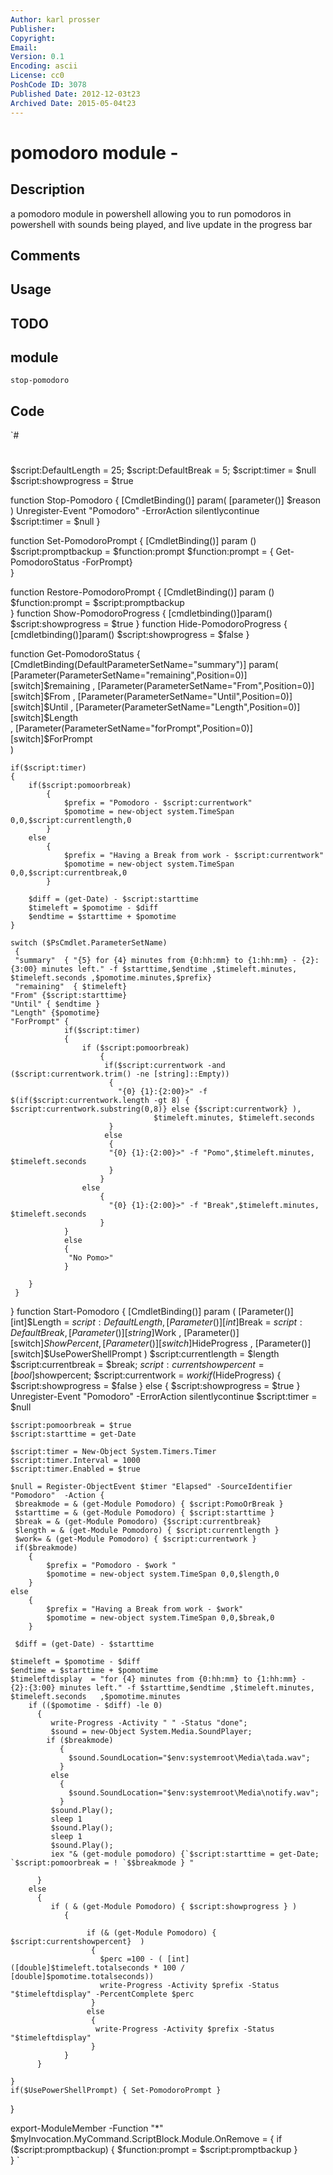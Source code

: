 ```yaml
---
Author: karl prosser
Publisher: 
Copyright: 
Email: 
Version: 0.1
Encoding: ascii
License: cc0
PoshCode ID: 3078
Published Date: 2012-12-03t23
Archived Date: 2015-05-04t23
---
```


# pomodoro module - 

## Description

a pomodoro module in powershell allowing you to run pomodoros in powershell with sounds being played, and live update in the progress bar

## Comments



## Usage



## TODO



## module

`stop-pomodoro`

## Code

`#
 #
 
 
 
 
 $script:DefaultLength = 25;
 $script:DefaultBreak = 5;
 $script:timer = $null
 $script:showprogress = $true
 
 function Stop-Pomodoro
 {
 	[CmdletBinding()]
 	param(
 	[parameter()]
 	$reason
 	)
 	Unregister-Event "Pomodoro" -ErrorAction silentlycontinue	
 	$script:timer = $null
 }
 
 function Set-PomodoroPrompt
 {
  [CmdletBinding()]
  param ()
  $script:promptbackup = $function:prompt 
  $function:prompt = { Get-PomodoroStatus -ForPrompt}  
 }
 
 function Restore-PomodoroPrompt
 {
 [CmdletBinding()]
  param ()
  $function:prompt = $script:promptbackup   
 }
 function Show-PomodoroProgress
 {
  [cmdletbinding()]param()
  $script:showprogress = $true
 }
 function Hide-PomodoroProgress
 {
 [cmdletbinding()]param()
 $script:showprogress = $false
 }
 
 function Get-PomodoroStatus
 {
  [CmdletBinding(DefaultParameterSetName="summary")] 
  param(
   [Parameter(ParameterSetName="remaining",Position=0)] 
   [switch]$remaining
   ,
   [Parameter(ParameterSetName="From",Position=0)] 
   [switch]$From
   ,
   [Parameter(ParameterSetName="Until",Position=0)] 
   [switch]$Until
   ,
   [Parameter(ParameterSetName="Length",Position=0)] 
   [switch]$Length  
   ,
   [Parameter(ParameterSetName="forPrompt",Position=0)] 
   [switch]$ForPrompt  
  )
    
 	if($script:timer)
 	{
 		if($script:pomoorbreak) 
 		 	{ 
 				$prefix = "Pomodoro - $script:currentwork"			
 				$pomotime = new-object system.TimeSpan 0,0,$script:currentlength,0
 		 	} 
 		else 
 			{ 
 				$prefix = "Having a Break from work - $script:currentwork"
 				$pomotime = new-object system.TimeSpan 0,0,$script:currentbreak,0
 			}
 		 
 		$diff = (get-Date) - $script:starttime	 
 		$timeleft = $pomotime - $diff
 		$endtime = $starttime + $pomotime
 	}
 	
 	switch ($PsCmdlet.ParameterSetName) 
     { 
     "summary"  { "{5} for {4} minutes from {0:hh:mm} to {1:hh:mm} - {2}:{3:00} minutes left." -f $starttime,$endtime ,$timeleft.minutes, $timeleft.seconds	,$pomotime.minutes,$prefix} 
     "remaining"  { $timeleft} 
 	"From" {$script:starttime}
 	"Until" { $endtime }
 	"Length" {$pomotime}
 	"ForPrompt" {
 				if($script:timer)
 				{
 					if ($script:pomoorbreak)
 						{
 						 if($script:currentwork -and ($script:currentwork.trim() -ne [string]::Empty))
 						  {
 						    "{0} {1}:{2:00}>" -f $(if($script:currentwork.length -gt 8) { $script:currentwork.substring(0,8)} else {$script:currentwork} ),
 									$timeleft.minutes, $timeleft.seconds
 						  }
 						 else
 						  {
 						  "{0} {1}:{2:00}>" -f "Pomo",$timeleft.minutes, $timeleft.seconds
 						  }
 						}
 					else
 					    {
 						  "{0} {1}:{2:00}>" -f "Break",$timeleft.minutes, $timeleft.seconds
 						}
 				}
 				else
 				{
 				 "No Pomo>"
 				}
 				
 		} 
     } 
 	
 	
 
 }
 function Start-Pomodoro
 {
 	[CmdletBinding()]
 	param (
 	  [Parameter()]
 	  [int]$Length = $script:DefaultLength
 	  ,
 	  [Parameter()]
 	  [int]$Break = $script:DefaultBreak
 	  ,
 	  [Parameter()]
 	  [string]$Work
 	  ,
 	  [Parameter()]
 	  [switch]$ShowPercent
 	  ,
 	  [Parameter()]
 	  [switch]$HideProgress
 	  ,
 	  [Parameter()]
 	  [switch]$UsePowerShellPrompt
 	 )
 	$script:currentlength = $length
 	$script:currentbreak = $break;
 	$script:currentshowpercent = [bool]$showpercent;
 	$script:currentwork = $work
 	if($HideProgress) { $script:showprogress = $false } else { $script:showprogress = $true }
 	Unregister-Event "Pomodoro" -ErrorAction silentlycontinue
 	$script:timer = $null
 	
 	$script:pomoorbreak = $true
 	$script:starttime = get-Date
 	
    $script:timer = New-Object System.Timers.Timer 
    $script:timer.Interval = 1000 
    $script:timer.Enabled = $true 
    
    $null = Register-ObjectEvent $timer "Elapsed" -SourceIdentifier "Pomodoro"  -Action {    
 	 $breakmode = & (get-Module Pomodoro) { $script:PomoOrBreak }
 	 $starttime = & (get-Module Pomodoro) { $script:starttime }
 	 $break = & (get-Module Pomodoro) {$script:currentbreak}
 	 $length = & (get-Module Pomodoro) { $script:currentlength }	 	 	 
 	 $work= & (get-Module Pomodoro) { $script:currentwork }	 	 	 
 	 if($breakmode) 
 	 	{ 
 			$prefix = "Pomodoro - $work "			
 			$pomotime = new-object system.TimeSpan 0,0,$length,0
 	 	} 
 	else 
 		{ 
 			$prefix = "Having a Break from work - $work"
 			$pomotime = new-object system.TimeSpan 0,0,$break,0
 		}
 	 
 	 $diff = (get-Date) - $starttime
 	 
 	$timeleft = $pomotime - $diff
 	$endtime = $starttime + $pomotime
 	$timeleftdisplay  = "for {4} minutes from {0:hh:mm} to {1:hh:mm} - {2}:{3:00} minutes left." -f $starttime,$endtime ,$timeleft.minutes, $timeleft.seconds	,$pomotime.minutes
 		if (($pomotime - $diff) -le 0) 
 		  {      
 		     write-Progress -Activity " " -Status "done"; 
 			 $sound = new-Object System.Media.SoundPlayer;
 		 	if ($breakmode) 
 			   {
 			     $sound.SoundLocation="$env:systemroot\Media\tada.wav";
 			   }
 			 else
 			   {
 			     $sound.SoundLocation="$env:systemroot\Media\notify.wav";
 			   }		
 			 $sound.Play();
 			 sleep 1
 			 $sound.Play();
 			 sleep 1
 			 $sound.Play();
 			 iex "& (get-module pomodoro) {`$script:starttime = get-Date; `$script:pomoorbreak = ! `$$breakmode } "
 
 		  }
 		else 
 		  {	
 		     if ( & (get-Module Pomodoro) { $script:showprogress } )
 				{
 
 					 if (& (get-Module Pomodoro) { $script:currentshowpercent}  ) 
 					  {	 	
 						$perc =100 - ( [int] ([double]$timeleft.totalseconds * 100 / [double]$pomotime.totalseconds))
 						write-Progress -Activity $prefix -Status "$timeleftdisplay" -PercentComplete $perc
 					  }
 					 else
 					  {
 					   write-Progress -Activity $prefix -Status "$timeleftdisplay"
 					  }
 				}	  
 		  }
 
    }
    if($UsePowerShellPrompt) { Set-PomodoroPrompt }
   
   
 }
 
 export-ModuleMember -Function "*"
 $myInvocation.MyCommand.ScriptBlock.Module.OnRemove = {
     if ($script:promptbackup) { $function:prompt = $script:promptbackup }	
 }
`

